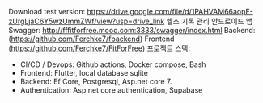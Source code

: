 Download test version:
https://drive.google.com/file/d/1PAHVAM66aopF-zUrgLjaC6Y5wzUmmZWf/view?usp=drive_link
헬스 기록 관리 안드로이드 앱 
Swagger: http://fffitforfree.mooo.com:3333/swagger/index.html
Backend: (https://github.com/Ferchke7/fbackend) 
Frontend (https://github.com/Ferchke7/FitForFree)
프로젝트 스텍:
-	CI/CD / Devops: Github actions, Docker compose, Bash
-	Frontend: Flutter, local database sqlite
-	Backend: Ef Core, Postgresql, Asp.net core 7.
-	Authentication: Asp.net core authentication, Supabase
